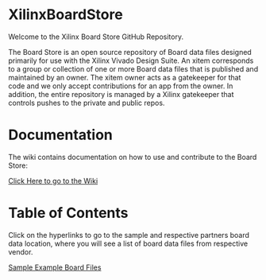 # XilinxBoardStore
Welcome to the Xilinx Board Store GitHub Repository.

The Board Store is an open source repository of Board data files designed primarily for use with the Xilinx Vivado Design Suite. An xitem corresponds to a group or collection of one or more Board data files that is published and maintained by an owner. The xitem owner acts as a gatekeeper for that code and we only accept contributions for an app from the owner. In addition, the entire repository is managed by a Xilinx gatekeeper that controls pushes to the private and public repos.

# Documentation
The wiki contains documentation on how to use and contribute to the Board Store:

[Click Here to go to the Wiki](https://github.com/Xilinx/XilinxBoardStore/wiki)

# Table of Contents
Click on the hyperlinks to go to the sample and respective partners board data location, where you will see a list of board data files from respective vendor.  

[Sample Example Board Files](https://github.com/Xilinx/XilinxBoardStore/tree/master/boards/example_vendor)
